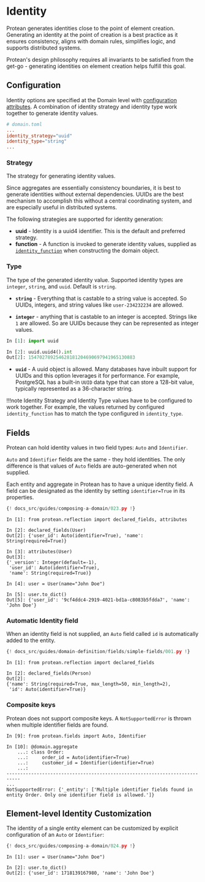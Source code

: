 # Identity

Protean generates identities close to the point of element creation. Generating
an identity at the point of creation is a best practice as it ensures
consistency, aligns with domain rules, simplifies logic, and supports
distributed systems.

Protean's design philosophy requires all invariants
to be satisfied from the get-go - generating identities on element creation
helps fulfill this goal.

## Configuration

Identity options are specified at the Domain level with [configuration
attributes](./configuration#domain-configuration-attributes). A combination of
identity strategy and identity type work together to generate identity values.

```toml
# domain.toml
...
identity_strategy="uuid"
identity_type="string"
...
```

### Strategy

The strategy for generating identity values.

Since aggregates are essentially consistency boundaries, it is best to generate
identities without external dependencies. UUIDs are the best mechanism to
accomplish this without a central coordinating system, and are especially useful
in distributed systems.

The following strategies are supported for identity generation:

- **uuid** - Identity is a uuid4 identifier. This is the default and preferred
strategy.
- **function** - A function is invoked to generate identity values, supplied
as [`identity_function`](domain-object.md#identity_function) when constructing
the domain object.

### Type

The type of the generated identity value. Supported identity types are
`integer`, `string`, and `uuid`. Default is `string`.

- **`string`** - Everything that is castable to a string value
is accepted. So UUIDs, integers, and string values like `user-234232234`
are allowed.

- **`integer`** - anything that is castable to an integer
is accepted. Strings like `1` are allowed. So are UUIDs because they can be
represented as integer values.

```python
In [1]: import uuid

In [2]: uuid.uuid4().int
Out[2]: 154702789254628181204690697941965130883
```

- **`uuid`** - A uuid object is allowed. Many databases have
inbuilt support for UUIDs and this option leverages it for performance. For
example, PostgreSQL has a built-in `UUID` data type that can store a 128-bit
value, typically represented as a 36-character string.

!!!note
    Identity Strategy and Identity Type values have to be configured to
    work together. For example, the values returned by configured
    `identity_function` has to match the type configured in `identity_type`.

## Fields

Protean can hold identity values in two field types: `Auto` and `Identifier`.

`Auto` and `Identifier` fields are the same - they hold identities. The only
difference is that values of `Auto` fields are auto-generated when not supplied.

Each entity and aggregate in Protean has to have a unique identity field. A
field can be designated as the identity by setting `identifier=True`
in its properties.

```py hl_lines="9"
{! docs_src/guides/composing-a-domain/023.py !}
```

```shell hl_lines="4 9 15"
In [1]: from protean.reflection import declared_fields, attributes

In [2]: declared_fields(User)
Out[2]: {'user_id': Auto(identifier=True), 'name': String(required=True)}

In [3]: attributes(User)
Out[3]: 
{'_version': Integer(default=-1),
 'user_id': Auto(identifier=True),
 'name': String(required=True)}

In [4]: user = User(name="John Doe")

In [5]: user.to_dict()
Out[5]: {'user_id': '9cf4ddc4-2919-4021-bd1a-c8083b5fdda7', 'name': 'John Doe'}
```

### Automatic Identity field

When an identity field is not supplied, an `Auto` field called `id` is
automatically added to the entity.

```py
{! docs_src/guides/domain-definition/fields/simple-fields/001.py !}
```

```shell hl_lines="6"
In [1]: from protean.reflection import declared_fields

In [2]: declared_fields(Person)
Out[2]: 
{'name': String(required=True, max_length=50, min_length=2),
 'id': Auto(identifier=True)}
```

### Composite keys

Protean does not support composite keys. A `NotSupportedError` is thrown when
multiple identifier fields are found.

```shell hl_lines="5 6"
In [9]: from protean.fields import Auto, Identifier

In [10]: @domain.aggregate
    ...: class Order:
    ...:     order_id = Auto(identifier=True)
    ...:     customer_id = Identifier(identifier=True)
    ...: 
---------------------------------------------------------------------------
...
NotSupportedError: {'_entity': ['Multiple identifier fields found in entity Order. Only one identifier field is allowed.']}
```

## Element-level Identity Customization

The identity of a single entity element can be customized by explicit
configuration of an `Auto` or `Identifier`:

```python hl_lines="9-10 15-20"
{! docs_src/guides/composing-a-domain/024.py !}
```

```shell hl_lines="4"
In [1]: user = User(name="John Doe")

In [2]: user.to_dict()
Out[2]: {'user_id': 1718139167980, 'name': 'John Doe'}
```